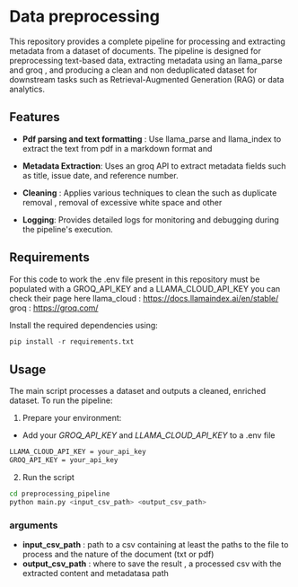 
# Data preprocessing

This repository provides a complete pipeline for processing and extracting metadata from a dataset of documents. The pipeline is designed for preprocessing text-based data, extracting metadata using an llama_parse and groq , and producing a clean and non deduplicated dataset for downstream tasks such as Retrieval-Augmented Generation (RAG) or data analytics.

## Features

- **Pdf parsing and text formatting** : Use llama_parse and llama_index to extract the text from pdf in a markdown format and 
- **Metadata Extraction**: Uses an groq API to extract metadata fields such as title, issue date, and reference number.
- **Cleaning** : Applies various techniques to clean the such as duplicate removal , removal of excessive white space and other 

- **Logging**: Provides detailed logs for monitoring and debugging during the pipeline's execution.

## Requirements

For this code to work the .env file present in this repository must be populated with a GROQ_API_KEY and a LLAMA_CLOUD_API_KEY
you can check their page here
llama_cloud : https://docs.llamaindex.ai/en/stable/ <br>
groq : https://groq.com/

Install the required dependencies using:
```python
pip install -r requirements.txt
```

## Usage 

The main script processes a dataset and outputs a cleaned, enriched dataset. To run the pipeline:

1. Prepare your environment:
- Add your *GROQ_API_KEY* and *LLAMA_CLOUD_API_KEY* to a .env file
```markdown
LLAMA_CLOUD_API_KEY = your_api_key
GROQ_API_KEY = your_api_key
```

2. Run the script
```bash
cd preprocessing_pipeline
python main.py <input_csv_path> <output_csv_path>
```


### arguments
- **input_csv_path** : path to a csv containing at least the paths to the file to process and the nature of the document (txt or pdf) <br>
- **output_csv_path** : where to save the result ,  a processed csv with the extracted content and metadatasa path

